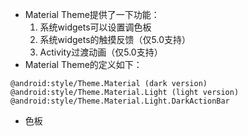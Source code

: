 - Material Theme提供了一下功能：
	1. 系统widgets可以设置调色板
	2. 系统widgets的触摸反馈（仅5.0支持）
	3. Activity过渡动画（仅5.0支持）
- Material Theme的定义如下：

```
@android:style/Theme.Material (dark version)
@android:style/Theme.Material.Light (light version)
@android:style/Theme.Material.Light.DarkActionBar
```

- 色板

![]()

